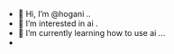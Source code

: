 - 👋 Hi, I’m @hogani ..
- 👀 I’m interested in ai .
- 🌱 I’m currently learning how to use ai ...
- 
  

<!---
hogani/hogani is a ✨ special ✨ repository because its `README.md` (this file) appears on your GitHub profile.
You can click the Preview link to take a look at your changes.
--->
